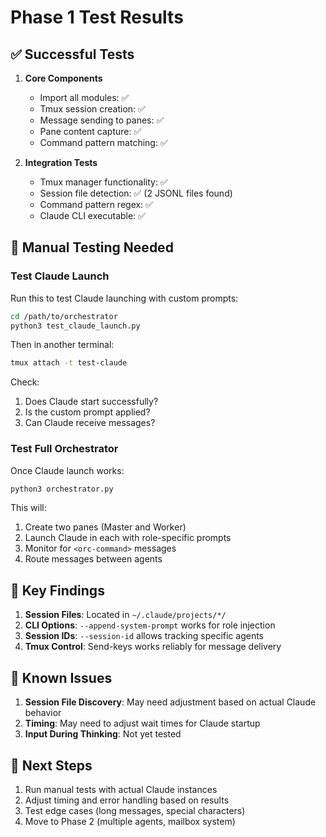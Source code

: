 # Phase 1 Test Results

## ✅ Successful Tests

1. **Core Components**
   - Import all modules: ✅
   - Tmux session creation: ✅
   - Message sending to panes: ✅
   - Pane content capture: ✅
   - Command pattern matching: ✅

2. **Integration Tests**
   - Tmux manager functionality: ✅
   - Session file detection: ✅ (2 JSONL files found)
   - Command pattern regex: ✅
   - Claude CLI executable: ✅

## 🔧 Manual Testing Needed

### Test Claude Launch
Run this to test Claude launching with custom prompts:
```bash
cd /path/to/orchestrator
python3 test_claude_launch.py
```

Then in another terminal:
```bash
tmux attach -t test-claude
```

Check:
1. Does Claude start successfully?
2. Is the custom prompt applied?
3. Can Claude receive messages?

### Test Full Orchestrator
Once Claude launch works:
```bash
python3 orchestrator.py
```

This will:
1. Create two panes (Master and Worker)
2. Launch Claude in each with role-specific prompts
3. Monitor for `<orc-command>` messages
4. Route messages between agents

## 📝 Key Findings

1. **Session Files**: Located in `~/.claude/projects/*/`
2. **CLI Options**: `--append-system-prompt` works for role injection
3. **Session IDs**: `--session-id` allows tracking specific agents
4. **Tmux Control**: Send-keys works reliably for message delivery

## 🚧 Known Issues

1. **Session File Discovery**: May need adjustment based on actual Claude behavior
2. **Timing**: May need to adjust wait times for Claude startup
3. **Input During Thinking**: Not yet tested

## 🎯 Next Steps

1. Run manual tests with actual Claude instances
2. Adjust timing and error handling based on results
3. Test edge cases (long messages, special characters)
4. Move to Phase 2 (multiple agents, mailbox system)